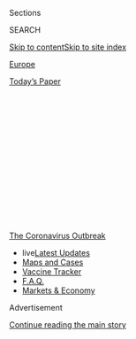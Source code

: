 <div id="app">

<div>

<div>

<div>

<div class="NYTAppHideMasthead css-1q2w90k e1suatyy0">

<div class="section css-ui9rw0 e1suatyy2">

<div class="css-eph4ug er09x8g0">

<div class="css-6n7j50">

</div>

<span class="css-1dv1kvn">Sections</span>

<div class="css-10488qs">

<span class="css-1dv1kvn">SEARCH</span>

</div>

[Skip to content](#site-content)[Skip to site index](#site-index)

</div>

<div id="masthead-section-label" class="css-1wr3we4 eaxe0e00">

[Europe](https://www.nytimes.com/section/world/europe)

</div>

<div class="css-10698na e1huz5gh0">

</div>

</div>

<div id="masthead-bar-one" class="section hasLinks css-15hmgas e1csuq9d3">

<div class="css-uqyvli e1csuq9d0">

</div>

<div class="css-1uqjmks e1csuq9d1">

</div>

<div class="css-9e9ivx">

[](https://myaccount.nytimes.com/auth/login?response_type=cookie&client_id=vi)

</div>

<div class="css-1bvtpon e1csuq9d2">

[Today’s Paper](https://www.nytimes.com/section/todayspaper)

</div>

</div>

</div>

</div>

<div data-aria-hidden="false">

<div id="site-content" role="main">

<div>

<div class="css-1aor85t" style="opacity:0.000000001;z-index:-1;visibility:hidden">

<div class="css-1hqnpie">

<div class="css-epjblv">

<span class="css-17xtcya">[Europe](/section/world/europe)</span><span class="css-x15j1o">|</span><span class="css-fwqvlz">How
Italy Turned Around Its Coronavirus Calamity</span>

</div>

<div class="css-k008qs">

<div class="css-1iwv8en">

<span class="css-18z7m18"></span>

<div>

</div>

</div>

<span class="css-1n6z4y">https://nyti.ms/33bBlkb</span>

<div class="css-1705lsu">

<div class="css-4xjgmj">

<div class="css-4skfbu" role="toolbar" data-aria-label="Social Media Share buttons, Save button, and Comments Panel with current comment count" data-testid="share-tools">

  - 
  - 
  - 
  - 
    
    <div class="css-6n7j50">
    
    </div>

  - 
  - 

</div>

</div>

</div>

</div>

</div>

</div>

<div id="NYT_TOP_BANNER_REGION" class="css-13pd83m">

<div>

<div id="styln-prism-menu-1592847958612" class="section interactive-content interactive-size-medium css-1edisqu">

<div class="css-17ih8de interactive-body">

<div id="scroll-container" class="css-1gj85ro">

[<span class="styln-title-wrap"><span class="css-1pje3qr">The
Coronavirus</span><span class="css-1pje3qr">
Outbreak</span></span>](https://www.nytimes.com/news-event/coronavirus?action=click&pgtype=Article&state=default&region=TOP_BANNER&context=storylines_menu)

  - <span class="css-kqxiym" data-emphasize="true">live</span>[Latest
    Updates](https://www.nytimes.com/2020/08/08/world/coronavirus-updates.html?action=click&pgtype=Article&state=default&region=TOP_BANNER&context=storylines_menu)
  - [Maps and
    Cases](https://www.nytimes.com/interactive/2020/us/coronavirus-us-cases.html?action=click&pgtype=Article&state=default&region=TOP_BANNER&context=storylines_menu)
  - [Vaccine
    Tracker](https://www.nytimes.com/interactive/2020/science/coronavirus-vaccine-tracker.html?action=click&pgtype=Article&state=default&region=TOP_BANNER&context=storylines_menu)
  - [F.A.Q.](https://www.nytimes.com/interactive/2020/world/coronavirus-tips-advice.html?action=click&pgtype=Article&state=default&region=TOP_BANNER&context=storylines_menu)
  - [Markets &
    Economy](https://www.nytimes.com/live/2020/08/07/business/stock-market-today-coronavirus?action=click&pgtype=Article&state=default&region=TOP_BANNER&context=storylines_menu)

</div>

</div>

</div>

</div>

</div>

<div id="top-wrapper" class="css-1sy8kpn">

<div id="top-slug" class="css-l9onyx">

Advertisement

</div>

[Continue reading the main story](#after-top)

<div class="ad top-wrapper" style="text-align:center;height:100%;display:block;min-height:250px">

<div id="top" class="place-ad" data-position="top" data-size-key="top">

</div>

</div>

<div id="after-top">

</div>

</div>

<div>

<div id="sponsor-wrapper" class="css-1hyfx7x">

<div id="sponsor-slug" class="css-19vbshk">

Supported by

</div>

[Continue reading the main story](#after-sponsor)

<div id="sponsor" class="ad sponsor-wrapper" style="text-align:center;height:100%;display:block">

</div>

<div id="after-sponsor">

</div>

</div>

<div class="css-186x18t">

</div>

<div class="css-1vkm6nb ehdk2mb0">

# How Italy Turned Around Its Coronavirus Calamity

</div>

After a stumbling start, the country has gone from being a global pariah
to a model — however imperfect — of viral containment that holds lessons
for its neighbors and for the United States.

<div class="css-79elbk" data-testid="photoviewer-wrapper">

<div class="css-z3e15g" data-testid="photoviewer-wrapper-hidden">

</div>

<div class="css-1a48zt4 ehw59r15" data-testid="photoviewer-children">

![<span class="css-16f3y1r e13ogyst0" data-aria-hidden="true">A market
in Naples, Italy, on June 19. Italians are cautiously optimistic that
they have the virus in check — even as national health experts warn that
complacency remains the jet fuel of the
pandemic.</span><span class="css-cnj6d5 e1z0qqy90" itemprop="copyrightHolder"><span class="css-1ly73wi e1tej78p0">Credit...</span><span><span>Gianni
Cipriano for The New York
Times</span></span></span>](https://static01.nyt.com/images/2020/07/30/world/31virus-italy/merlin_173911632_5410458a-d14a-451c-b210-c7578df59244-articleLarge.jpg?quality=75&auto=webp&disable=upscale)

</div>

</div>

<div class="css-18e8msd">

<div class="css-vp77d3 epjyd6m0">

<div class="css-hus3qt ey68jwv0" data-aria-hidden="true">

[![Jason
Horowitz](https://static01.nyt.com/images/2018/10/10/multimedia/author-jason-horowitz/author-jason-horowitz-thumbLarge.png
"Jason Horowitz")](https://www.nytimes.com/by/jason-horowitz)

</div>

<div class="css-1baulvz">

By [<span class="css-1baulvz last-byline" itemprop="name">Jason
Horowitz</span>](https://www.nytimes.com/by/jason-horowitz)

</div>

</div>

  - 
    
    <div class="css-ld3wwf e16638kd2">
    
    July 31, 2020
    
    </div>

  - 
    
    <div class="css-4xjgmj">
    
    <div class="css-d8bdto" role="toolbar" data-aria-label="Social Media Share buttons, Save button, and Comments Panel with current comment count" data-testid="share-tools">
    
      - 
      - 
      - 
      - 
        
        <div class="css-6n7j50">
        
        </div>
    
      - 
      - 
    
    </div>
    
    </div>

</div>

<div class="css-mdjrty">

[Leer en
español](https://www.nytimes.com/es/2020/08/05/espanol/mundo/italia-reapertura-coronavirus.html "Read in Spanish")

</div>

</div>

<div class="section meteredContent css-1r7ky0e" name="articleBody" itemprop="articleBody">

<div class="css-1fanzo5 StoryBodyCompanionColumn">

<div class="css-53u6y8">

ROME — When the coronavirus erupted in the West, Italy was [the
nightmarish
epicenter](https://www.nytimes.com/interactive/2020/03/27/world/europe/coronavirus-italy-bergamo.html),
a place to avoid at all costs and a shorthand in the United States and
much of Europe for uncontrolled contagion.

“You look at what’s going on with Italy,” President Trump told reporters
on March 17. “We don’t want to be in a position like that.” Joseph R.
Biden Jr., the presumptive Democratic nominee, used Italy’s overwhelmed
hospitals as evidence for his opposition to Medicare for All at a
presidential debate. “[It is not working in Italy right now,” he
said](https://edition.cnn.com/politics/live-news/2020-democratic-debate-live-updates/h_501d1e381370480bd021916a86029534).

Fast forward a few months, and the United States has suffered tens of
thousands more deaths than any country in the world. European states
that once looked smugly at Italy are facing new flare-ups. Some are
imposing fresh restrictions and weighing whether to lock down again.

Prime Minister Boris Johnson of Britain on Friday announced a delay to a
planned easing of measures in England as the infection rate there rose.
Even Germany, lauded for its efficient response and rigorous contact
tracing, has warned that lax behavior is prompting a surge in cases.

</div>

</div>

<div class="css-1fanzo5 StoryBodyCompanionColumn">

<div class="css-53u6y8">

And Italy? Its hospitals are basically empty of Covid-19 patients. Daily
deaths attributed to the virus in Lombardy, the northern region that
bore the brunt of the pandemic, hover around zero. The number of new
daily cases has plummeted to “one of the lowest in Europe and the
world,” said Giovanni Rezza, director of the infective illness
department at the National Institute of Health. “We have been very
prudent.”

And lucky. Today, despite a tiny uptick in cases this week, Italians are
cautiously optimistic that they have the virus in check — even as
Italy’s leading health experts warn that complacency remains the jet
fuel of the pandemic. They are aware that the picture can change at any
moment.

</div>

</div>

<div class="css-79elbk" data-testid="photoviewer-wrapper">

<div class="css-z3e15g" data-testid="photoviewer-wrapper-hidden">

</div>

<div class="css-1a48zt4 ehw59r15" data-testid="photoviewer-children">

![<span class="css-16f3y1r e13ogyst0" data-aria-hidden="true">A
makeshift emergency room in the northern city of Brescia in March, when
Italy was the epicenter of the pandemic. Today, the country’s hospitals
have very few remaining coronavirus
patients.</span><span class="css-cnj6d5 e1z0qqy90" itemprop="copyrightHolder"><span class="css-1ly73wi e1tej78p0">Credit...</span><span>Alessandro
Grassani for The New York
Times</span></span>](https://static01.nyt.com/images/2020/07/30/world/31virus-italy2/merlin_173670762_9f840673-acff-40dc-8c08-694c8c07ece9-articleLarge.jpg?quality=75&auto=webp&disable=upscale)

</div>

</div>

<div class="css-1fanzo5 StoryBodyCompanionColumn">

<div class="css-53u6y8">

How Italy has gone from being a [global
pariah](https://www.nytimes.com/2020/03/21/world/europe/italy-coronavirus-center-lessons.html)
to a model — however imperfect — of viral containment holds fresh
lessons for the rest of the world, including the United States, where
the virus, never under control, now rages across the country.

After a stumbling start, Italy has consolidated, or at least maintained,
the rewards of a tough nationwide lockdown through a mix of vigilance
and painfully gained medical expertise.

</div>

</div>

<div class="css-1fanzo5 StoryBodyCompanionColumn">

<div class="css-53u6y8">

Its government has been guided by scientific and technical committees.
Local doctors, hospitals and health officials collect more than 20
indicators on the virus daily and send them to regional authorities, who
then forward them to the National Institute of Health.

<div id="NYT_MAIN_CONTENT_1_REGION" class="css-9tf9ac">

<div>

<div id="styln-covid-updates-world" class="section interactive-content interactive-size-medium css-1ftcdic">

<div class="css-17ih8de interactive-body">

<div id="styln-briefing-block" data-asset-id="QXJ0aWNsZTpueXQ6Ly9hcnRpY2xlL2MyYTdmODFjLWZlODAtNTBiZC05ZDM2LWRhNjExOTBiZjZkZg==">

<div class="briefing-block-header-section">

# [Latest Updates: The Coronavirus Outbreak](https://www.nytimes.com/2020/08/07/world/covid-19-news.html?action=click&pgtype=Article&state=default&region=MAIN_CONTENT_1&context=storylines_live_updates)

<div class="briefing-block-ts">

Updated 2020-08-08T12:04:28.992Z

</div>

</div>

  - [As the U.S. relief talks falter again, Trump says he is prepared to
    act on his
    own.](https://www.nytimes.com/2020/08/07/world/covid-19-news.html?action=click&pgtype=Article&state=default&region=MAIN_CONTENT_1&context=storylines_live_updates#link-1f86d03a)
  - [Cuomo says N.Y. schools can reopen in-person but leaves it up to
    districts to determine if, when and
    how.](https://www.nytimes.com/2020/08/07/world/covid-19-news.html?action=click&pgtype=Article&state=default&region=MAIN_CONTENT_1&context=storylines_live_updates#link-3f64a70a)
  - [Thousands of cases went unreported in California when a computer
    server
    failed.](https://www.nytimes.com/2020/08/07/world/covid-19-news.html?action=click&pgtype=Article&state=default&region=MAIN_CONTENT_1&context=storylines_live_updates#link-14e70066)

<div class="briefing-block-footer">

<div class="briefing-block-footer-meta">

[See more
updates](https://www.nytimes.com/2020/08/07/world/covid-19-news.html?action=click&pgtype=Article&state=default&region=MAIN_CONTENT_1&context=storylines_live_updates)

</div>

<div class="briefing-block-briefinglinks">

<span>More live coverage:</span>
[Markets](https://www.nytimes.com/live/2020/08/07/business/stock-market-today-coronavirus?action=click&pgtype=Article&state=default&region=MAIN_CONTENT_1&context=storylines_live_updates)

</div>

</div>

</div>

</div>

</div>

</div>

</div>

The result is a weekly X-ray of the country’s health upon which policy
decisions are based. That is a long way from the state of panic, and
near collapse, that hit Italy in March.

This week, Parliament voted to extend the government’s emergency powers
through Oct. 15 after Prime Minister Giuseppe Conte argued the nation
could not let its guard down “because the virus is still circulating.”

Those powers allow the government to keep restrictions in place and
respond quickly — including with lockdowns — to any new clusters. The
government has already imposed travel restrictions on more than a dozen
countries to Italy, as the importation of the virus from countries is
now the government’s greatest fear.

“There are a lot of situations in France, Spain, the Balkans, which
means that the virus is not off at all,” said Ranieri Guerra, assistant
director general for strategic initiatives at the World Health
Organization and an Italian doctor. “It can come back at any time.”

</div>

</div>

<div class="css-79elbk" data-testid="photoviewer-wrapper">

<div class="css-z3e15g" data-testid="photoviewer-wrapper-hidden">

</div>

<div class="css-1a48zt4 ehw59r15" data-testid="photoviewer-children">

<div class="css-1xdhyk6 erfvjey0">

<span class="css-1ly73wi e1tej78p0">Image</span>

<div class="css-zjzyr8">

<div data-testid="lazyimage-container" style="height:257.77777777777777px">

</div>

</div>

</div>

<span class="css-16f3y1r e13ogyst0" data-aria-hidden="true">Prime
Minister Giuseppe Conte of Italy told Parliament on Tuesday that the
nation could not let its guard down “because the virus is still
circulating.”</span><span class="css-cnj6d5 e1z0qqy90" itemprop="copyrightHolder"><span class="css-1ly73wi e1tej78p0">Credit...</span><span>Fabio
Frustaci/EPA, via Shutterstock</span></span>

</div>

</div>

<div class="css-1fanzo5 StoryBodyCompanionColumn">

<div class="css-53u6y8">

There is no doubt that the privations of the lockdown were economically
costly. For three months, businesses and restaurants were ordered
closed, movement was highly restricted — even between regions, towns and
streets — and tourism ground to a halt. Italy is expected to lose about
10 percent of its gross domestic product this year.

</div>

</div>

<div class="css-1fanzo5 StoryBodyCompanionColumn">

<div class="css-53u6y8">

But at a certain point, as the virus threatened to spread
uncontrollably, Italian officials decided to put lives ahead of the
economy. “The health of the Italian people comes and will always come
first,” Mr. Conte said at the time.

Italian officials now hope that the worst of the cure came in one large
dose — the painful lockdown — and that the country is now safe to resume
normal life, albeit with limits. They argue that the only way to start
up the economy is to keep tamping down the virus, even now.

The strategy of closing down completely invited criticism that the
government’s excessive caution was paralyzing the economy. But it may
prove to be more advantageous than trying to reopen the economy while
the virus still rages, as is happening in countries like [the United
States](https://www.nytimes.com/2020/03/13/us/coronavirus-deaths-estimate.html),
[Brazil](https://www.nytimes.com/article/brazil-coronavirus-cases.html)
and
[Mexico](https://www.nytimes.com/2020/06/05/world/americas/coronavirus-mexico-reopening.html).

That does not mean that calls for continued vigilance, as elsewhere in
the world, have been immune to mockery, resistance and exasperation. In
that, Italy is no different.

Masks often are missing or lowered in trains or buses, where they are
mandatory. Young people are going out and [doing the things young people
do](https://www.nytimes.com/2020/05/29/world/europe/italy-young-people-coronavirus.html)
— and risk in that way spreading the virus to more susceptible parts of
the population. Adults started [gathering at the
beach](https://www.nytimes.com/2020/05/27/world/europe/italy-beaches-coronavirus-reopening.html)
and for birthday barbecues. There is still no clear plan for a return to
school in September.

There is also a burgeoning, and politically motivated, anti-mask
contingent led by nationalist Matteo Salvini, who on July 27 declared
that replacing handshakes and hugs with elbow bumps was “the end of the
human species.”

</div>

</div>

<div class="css-1fanzo5 StoryBodyCompanionColumn">

<div class="css-53u6y8">

At his rallies, Mr. Salvini, the leader of the populist League party,
still shakes hands and wears his mask like a chin guard. In July, during
a news conference, he accused the Italian government of “importing”
infected immigrants to create new clusters and extend the state of
emergency.

</div>

</div>

<div class="css-79elbk" data-testid="photoviewer-wrapper">

<div class="css-z3e15g" data-testid="photoviewer-wrapper-hidden">

</div>

<div class="css-1a48zt4 ehw59r15" data-testid="photoviewer-children">

<div class="css-1xdhyk6 erfvjey0">

<span class="css-1ly73wi e1tej78p0">Image</span>

<div class="css-zjzyr8">

<div data-testid="lazyimage-container" style="height:253.91111111111113px">

</div>

</div>

</div>

<span class="css-16f3y1r e13ogyst0" data-aria-hidden="true">Matteo
Salvini, the hard-right nationalist politician, has said that replacing
handshakes and hugs with elbow bumps was “the end of the human
species.”</span><span class="css-cnj6d5 e1z0qqy90" itemprop="copyrightHolder"><span class="css-1ly73wi e1tej78p0">Credit...</span><span>Remo
Casilli/Reuters</span></span>

</div>

</div>

<div class="css-1fanzo5 StoryBodyCompanionColumn">

<div class="css-53u6y8">

This week, Mr. Salvini joined other mask skeptics — nicknamed the
“negationists” by critics — for a protest in the Senate library, along
with special guests such as the Italian crooner Andrea Bocelli, who said
he did not believe the pandemic was so serious because “I know a lot of
people and I don’t know anyone who ended up in an I.C.U.”

But the country’s leading health experts say that the lack of severe
cases is indicative of a decrease in the volume of infections, as only a
small percentage of the infected get very sick. And so far, Italy’s
malcontents have not been numerous or powerful enough to undermine what
has been a hard-won trajectory of success in confronting the virus after
a calamitous start.

Italy’s initial isolation by European neighbors at the outset of the
crisis, when masks and ventilators were hardly pouring in from across
the borders, may actually have helped, Mr. Guerra, the W.H.O. expert,
said.

<div id="NYT_MAIN_CONTENT_3_REGION" class="css-9tf9ac">

<div>

<div id="styln-prism-freeform-1594220623585" class="section interactive-content interactive-size-medium css-1ftcdic">

<div class="css-17ih8de interactive-body">

<div id="prism-freeform-block-57380" class="css-19mumt8" role="complementary" data-storyline="The Coronavirus Outbreak" data-truncated="true" tabindex="0">

<div class="css-a8d9oz">

<div class="css-eb027h">

[](https://www.nytimes.com/news-event/coronavirus?action=click&pgtype=Article&state=default&region=MAIN_CONTENT_3&context=storylines_faq)

### The Coronavirus Outbreak ›

#### Frequently Asked Questions

Updated August 6, 2020

  - #### Why are bars linked to outbreaks?
    
      - Think about a bar. Alcohol is flowing. It can be loud, but it’s
        definitely intimate, and you often need to lean in close to hear
        your friend. And strangers have way, way fewer reservations
        about coming up to people in a bar. That’s sort of the point of
        a bar. Feeling good and close to strangers. It’s no surprise,
        then, that [bars have been linked to outbreaks in several
        states.](https://www.nytimes.com/2020/07/02/us/coronavirus-bars.html?action=click&pgtype=Article&state=default&region=MAIN_CONTENT_3&context=storylines_faq)
        Louisiana health officials have tied [at least 100 coronavirus
        cases](https://www.nytimes.com/2020/06/22/us/new-coronavirus-phase.html?action=click&pgtype=Article&state=default&region=MAIN_CONTENT_3&context=storylines_faq)
        to bars in the Tigerland nightlife district in Baton Rouge.
        Minnesota has traced 328 recent cases to bars across the state.
        [In
        Idaho](https://www.boisestatepublicradio.org/post/bars-large-venues-close-ada-county-after-surge-coronavirus-prompts-rollback#stream/0),
        health officials shut down bars in Ada County after reporting
        clusters of infections among young adults who had visited
        several bars in downtown Boise. Governors in
        [California](https://www.nytimes.com/2020/07/01/us/california-coronavirus-reopening.html?action=click&pgtype=Article&state=default&region=MAIN_CONTENT_3&context=storylines_faq),
        [Texas and
        Arizona](https://www.nytimes.com/2020/06/14/us/coronavirus-united-states.html?action=click&pgtype=Article&state=default&region=MAIN_CONTENT_3&context=storylines_faq),
        where coronavirus cases are soaring, have ordered hundreds of
        newly reopened bars to shut down. Less than two weeks after
        Colorado’s bars reopened at limited capacity, Gov. Jared Polis
        [ordered them to
        close](https://www.denverpost.com/2020/06/30/colorado-bars-closed-coronavirus/).

  - #### I have antibodies. Am I now immune?
    
      - As of right now, [that seems likely, for at least several
        months.](https://www.nytimes.com/2020/07/22/health/covid-antibodies-herd-immunity.html?action=click&pgtype=Article&state=default&region=MAIN_CONTENT_3&context=storylines_faq)
        There have been frightening accounts of people suffering what
        seems to be a second bout of Covid-19. But experts say these
        patients may have a drawn-out course of infection, with the
        virus taking a slow toll weeks to months after initial exposure.
        People infected with the coronavirus typically
        [produce](https://www.nature.com/articles/s41586-020-2456-9)
        immune molecules called antibodies, which are [protective
        proteins made in response to an
        infection](https://www.nytimes.com/2020/05/07/health/coronavirus-antibody-prevalence.html?action=click&pgtype=Article&state=default&region=MAIN_CONTENT_3&context=storylines_faq)[.
        These antibodies
        may](https://www.nytimes.com/2020/05/07/health/coronavirus-antibody-prevalence.html?action=click&pgtype=Article&state=default&region=MAIN_CONTENT_3&context=storylines_faq)
        last in the body [only two to three
        months](https://www.nature.com/articles/s41591-020-0965-6),
        which may seem worrisome, but that’s perfectly normal after an
        acute infection subsides, said Dr. Michael Mina, an immunologist
        at Harvard University. It may be possible to get the coronavirus
        again, but it’s highly unlikely that it would be possible in a
        short window of time from initial infection or make people
        sicker the second time.

  - #### I’m a small-business owner. Can I get relief?
    
      - The [stimulus bills enacted in
        March](https://www.nytimes.com/article/small-business-loans-stimulus-grants-freelancers-coronavirus.html?action=click&pgtype=Article&state=default&region=MAIN_CONTENT_3&context=storylines_faq)
        offer help for the millions of American small businesses. Those
        eligible for aid are businesses and nonprofit organizations with
        fewer than 500 workers, including sole proprietorships,
        independent contractors and freelancers. Some larger companies
        in some industries are also eligible. The help being offered,
        which is being managed by the Small Business Administration,
        includes the Paycheck Protection Program and the Economic Injury
        Disaster Loan program. But lots of folks have [not yet seen
        payouts.](https://www.nytimes.com/interactive/2020/05/07/business/small-business-loans-coronavirus.html?action=click&pgtype=Article&state=default&region=MAIN_CONTENT_3&context=storylines_faq)
        Even those who have received help are confused: The rules are
        draconian, and some are stuck sitting on [money they don’t know
        how to
        use.](https://www.nytimes.com/2020/05/02/business/economy/loans-coronavirus-small-business.html?action=click&pgtype=Article&state=default&region=MAIN_CONTENT_3&context=storylines_faq)
        Many small-business owners are getting less than they expected
        or [not hearing anything at
        all.](https://www.nytimes.com/2020/06/10/business/Small-business-loans-ppp.html?action=click&pgtype=Article&state=default&region=MAIN_CONTENT_3&context=storylines_faq)

  - #### What are my rights if I am worried about going back to work?
    
      - Employers have to provide [a safe
        workplace](https://www.osha.gov/SLTC/covid-19/standards.html)
        with policies that protect everyone equally. [And if one of your
        co-workers tests positive for the coronavirus, the
        C.D.C.](https://www.nytimes.com/article/coronavirus-money-unemployment.html?action=click&pgtype=Article&state=default&region=MAIN_CONTENT_3&context=storylines_faq)
        has said that [employers should tell their
        employees](https://www.cdc.gov/coronavirus/2019-ncov/community/guidance-business-response.html)
        -- without giving you the sick employee’s name -- that they may
        have been exposed to the virus.

  - #### What is school going to look like in September?
    
      - It is unlikely that many schools will return to a normal
        schedule this fall, requiring the grind of [online
        learning](https://www.nytimes.com/2020/06/05/us/coronavirus-education-lost-learning.html?action=click&pgtype=Article&state=default&region=MAIN_CONTENT_3&context=storylines_faq),
        [makeshift child
        care](https://www.nytimes.com/2020/05/29/us/coronavirus-child-care-centers.html?action=click&pgtype=Article&state=default&region=MAIN_CONTENT_3&context=storylines_faq)
        and [stunted
        workdays](https://www.nytimes.com/2020/06/03/business/economy/coronavirus-working-women.html?action=click&pgtype=Article&state=default&region=MAIN_CONTENT_3&context=storylines_faq)
        to continue. California’s two largest public school districts —
        Los Angeles and San Diego — said on July 13, that [instruction
        will be remote-only in the
        fall](https://www.nytimes.com/2020/07/13/us/lausd-san-diego-school-reopening.html?action=click&pgtype=Article&state=default&region=MAIN_CONTENT_3&context=storylines_faq),
        citing concerns that surging coronavirus infections in their
        areas pose too dire a risk for students and teachers. Together,
        the two districts enroll some 825,000 students. They are the
        largest in the country so far to abandon plans for even a
        partial physical return to classrooms when they reopen in
        August. For other districts, the solution won’t be an
        all-or-nothing approach. [Many
        systems](https://bioethics.jhu.edu/research-and-outreach/projects/eschool-initiative/school-policy-tracker/),
        including the nation’s largest, New York City, are devising
        [hybrid
        plans](https://www.nytimes.com/2020/06/26/us/coronavirus-schools-reopen-fall.html?action=click&pgtype=Article&state=default&region=MAIN_CONTENT_3&context=storylines_faq)
        that involve spending some days in classrooms and other days
        online. There’s no national policy on this yet, so check with
        your municipal school system regularly to see what is happening
        in your community.

<div id="styln-survey-component-57380" class="styln-survey-component" data-surveyname="faq" data-surveystoryline="coronavirus">

</div>

</div>

<div class="css-6mllg9">

</div>

<div class="css-pmm6ed">

<span class="css-5gimkt"></span>

</div>

</div>

</div>

</div>

</div>

</div>

</div>

“There was competition initially, there was no collaboration,” Mr.
Guerra said. “And everyone acknowledged Italy was left alone at that
time.” As a result, he said, “what they had to do at that time because
we were left alone turned out to be more effective than other
countries.”

Italy first [quarantined
towns](https://www.nytimes.com/2020/02/23/world/europe/italy-coronavirus.html)
and then [the Lombardy
region](https://www.nytimes.com/2020/03/07/world/europe/coronavirus-italy.html)
in the north and [then the entire
peninsula](https://www.nytimes.com/2020/03/09/world/europe/italy-lockdown-coronavirus.html)
and its islands, despite the near absence of the virus in much of
central and southern Italy. That not only prevented workers in the
industrial north from returning home in the much more vulnerable south,
but it also fostered and forced a unified national response.

</div>

</div>

<div class="css-79elbk" data-testid="photoviewer-wrapper">

<div class="css-z3e15g" data-testid="photoviewer-wrapper-hidden">

</div>

<div class="css-1a48zt4 ehw59r15" data-testid="photoviewer-children">

<div class="css-1xdhyk6 erfvjey0">

<span class="css-1ly73wi e1tej78p0">Image</span>

<div class="css-zjzyr8">

<div data-testid="lazyimage-container" style="height:258.4222222222222px">

</div>

</div>

</div>

<span class="css-16f3y1r e13ogyst0" data-aria-hidden="true">The Piazza
Duomo in Milan during Italy’s lockdown in early
April.</span><span class="css-cnj6d5 e1z0qqy90" itemprop="copyrightHolder"><span class="css-1ly73wi e1tej78p0">Credit...</span><span>Alessandro
Grassani for The New York Times</span></span>

</div>

</div>

<div class="css-1fanzo5 StoryBodyCompanionColumn">

<div class="css-53u6y8">

During the lockdown, movement was strictly limited, between regions and
towns and even city blocks, and people had to fill in
“auto-certification” forms to prove that they needed to go outside for
work, health or “other necessities.” Masks and social distancing
regulations were enforced by some regional authorities with steep fines.
Generally, if grudgingly, [the rules were
followed](https://www.nytimes.com/2020/03/10/world/europe/italy-coronavirus-movement-restrictions.html).

As searing [scenes of human
suffering](https://www.nytimes.com/2020/03/16/world/europe/italy-coronavirus-funerals.html),
empty streets and the [heavy toll on an elderly
generation](https://www.nytimes.com/2020/03/04/world/europe/coronavirus-italy-elderly.html)
of northern Italians spread, the transmission rate of the virus quickly
decreased, and the curve flattened, as opposed to other European
countries, [such as
Sweden](https://www.nytimes.com/2020/07/07/business/sweden-economy-coronavirus.html),
which pursued an alternative to locking down.

That the initial outbreak was localized in the overwhelmed hospitals
created enormous stress, but it also enabled doctors and nurses to
expedite contact tracing.

Then the country reopened, gradually, expanding liberties at two-week
intervals to respond to the virus’s incubation period.

The lockdown eventually had a secondary effect of decreasing the volume
of virus circulating in society, and thus reducing the probability of
coming in contact with someone who had it. At the end of the lockdown,
the virus circulation had steeply fallen off and in some central and
southern regions, there were hardly any chains of transmission at all.

“It’s always a matter of probability with these pathogens,” said Mr.
Guerra, adding that new early alarm systems such as the monitoring of
wastewater for traces of virus had lowered the probability of infection
even more.

</div>

</div>

<div class="css-79elbk" data-testid="photoviewer-wrapper">

<div class="css-z3e15g" data-testid="photoviewer-wrapper-hidden">

</div>

<div class="css-1a48zt4 ehw59r15" data-testid="photoviewer-children">

<div class="css-1xdhyk6 erfvjey0">

<span class="css-1ly73wi e1tej78p0">Image</span>

<div class="css-zjzyr8">

<div data-testid="lazyimage-container" style="height:257.77777777777777px">

</div>

</div>

</div>

<span class="css-16f3y1r e13ogyst0" data-aria-hidden="true">Italy
reopened gradually, expanding liberties at two-week intervals. Travel
between the country’s regions was not allowed until early
June.</span><span class="css-cnj6d5 e1z0qqy90" itemprop="copyrightHolder"><span class="css-1ly73wi e1tej78p0">Credit...</span><span>Claudio
Furlan/LaPresse, via Associated Press</span></span>

</div>

</div>

<div class="css-1fanzo5 StoryBodyCompanionColumn">

<div class="css-53u6y8">

Some Italian doctors say they believe that the virus is now behaving
differently in Italy. Matteo Bassetti, an infectious-disease doctor in
the northwestern city of Genoa, said that during the height of the
crisis, his hospital was inundated with 500 Covid-19 cases at one time.
Now, he said, his intensive care unit, with 50 beds, has no coronavirus
patients, and the 60-bed Covid-19 unit built specially for the crisis is
empty.

He said he thought that the virus had weakened — an unproven view, he
acknowledged, that has nonetheless found an eager audience in Mr.
Salvini and other politicians opposed to extending the state of
emergency.

Most health experts said that the virus still loomed, and as the
government considers a new decree to reopen night clubs, festivals and
cruise ship travel, many of them have implored the country not to let
down its guard.

“Even if the situation is better than in other countries, we should
continue to be very prudent,” said Dr. Rezza of the National Institute
of Health, adding that he thought the question of what Italy had done
right was better posed “at the end of the epidemic.”

“We cannot exclude that we will have outbreaks in Italy in the next few
days,” he said. “Maybe it’s just a matter of time.”

Emma Bubola contributed reporting from Milan.

</div>

</div>

<div>

</div>

</div>

<div>

</div>

<div>

</div>

<div>

</div>

<div>

<div id="bottom-wrapper" class="css-1ede5it">

<div id="bottom-slug" class="css-l9onyx">

Advertisement

</div>

[Continue reading the main story](#after-bottom)

<div id="bottom" class="ad bottom-wrapper" style="text-align:center;height:100%;display:block;min-height:90px">

</div>

<div id="after-bottom">

</div>

</div>

</div>

</div>

</div>

## Site Index

<div>

</div>

## Site Information Navigation

  - [© <span>2020</span> <span>The New York Times
    Company</span>](https://help.nytimes.com/hc/en-us/articles/115014792127-Copyright-notice)

<!-- end list -->

  - [NYTCo](https://www.nytco.com/)
  - [Contact
    Us](https://help.nytimes.com/hc/en-us/articles/115015385887-Contact-Us)
  - [Work with us](https://www.nytco.com/careers/)
  - [Advertise](https://nytmediakit.com/)
  - [T Brand Studio](http://www.tbrandstudio.com/)
  - [Your Ad
    Choices](https://www.nytimes.com/privacy/cookie-policy#how-do-i-manage-trackers)
  - [Privacy](https://www.nytimes.com/privacy)
  - [Terms of
    Service](https://help.nytimes.com/hc/en-us/articles/115014893428-Terms-of-service)
  - [Terms of
    Sale](https://help.nytimes.com/hc/en-us/articles/115014893968-Terms-of-sale)
  - [Site Map](https://spiderbites.nytimes.com)
  - [Help](https://help.nytimes.com/hc/en-us)
  - [Subscriptions](https://www.nytimes.com/subscription?campaignId=37WXW)

</div>

</div>

</div>

</div>
